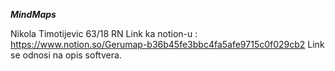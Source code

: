 ***MindMaps***





Nikola Timotijevic 63/18 RN
Link ka notion-u : https://www.notion.so/Gerumap-b36b45fe3bbc4fa5afe9715c0f029cb2
Link se odnosi na opis softvera.

